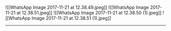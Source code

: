 ![[WhatsApp Image 2017-11-21 at 12.38.49.jpeg]]
![[WhatsApp Image 2017-11-21 at 12.38.51.jpeg]]
![[WhatsApp Image 2017-11-21 at 12.38.50 (1).jpeg]]
![[WhatsApp Image 2017-11-21 at 12.38.51 (1).jpeg]]

----
